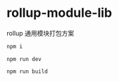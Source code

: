 # rollup-module-lib

rollup 通用模块打包方案

```sh
npm i
```

```
npm run dev
```

```sh
npm run build
```
